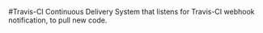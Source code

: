 #Travis-CI Continuous Delivery
System that listens for Travis-CI webhook notification, to pull new code.